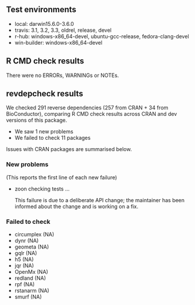 ## Test environments

* local: darwin15.6.0-3.6.0
* travis: 3.1, 3.2, 3.3, oldrel, release, devel
* r-hub: windows-x86_64-devel, ubuntu-gcc-release, fedora-clang-devel
* win-builder: windows-x86_64-devel

## R CMD check results
There were no ERRORs, WARNINGs or NOTEs.

## revdepcheck results

We checked 291 reverse dependencies (257 from CRAN + 34 from BioConductor), comparing R CMD check results across CRAN and dev versions of this package.

 * We saw 1 new problems
 * We failed to check 11 packages

Issues with CRAN packages are summarised below.

### New problems
(This reports the first line of each new failure)

* zoon
  checking tests ...
  
  This failure is due to a deliberate API change; the maintainer has been
  informed about the change and is working on a fix.

### Failed to check

* circumplex (NA)
* dynr       (NA)
* geometa    (NA)
* gqlr       (NA)
* h5         (NA)
* jqr        (NA)
* OpenMx     (NA)
* redland    (NA)
* rpf        (NA)
* rstanarm   (NA)
* smurf      (NA)
